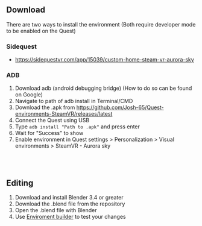 ## Download
There are two ways to install the environment (Both require developer mode to be enabled on the Quest)

### Sidequest
- https://sidequestvr.com/app/15039/custom-home-steam-vr-aurora-sky 

### ADB
1. Download adb (android debugging bridge) (How to do so can be found on Google)
2. Navigate to path of adb install in Terminal/CMD
3. Download the .apk from https://github.com/Josh-65/Quest-environments-SteamVR/releases/latest
4. Connect the Quest using USB
5. Type `adb install "Path to .apk"` and press enter
6. Wait for "Success" to show
7. Enable environment in Quest settings > Personalization > Visual environments > SteamVR - Aurora sky


<br></br>
## Editing
1. Download and install Blender 3.4 or greater
2. Download the .blend file from the repository
3. Open the .blend file with Blender
4. Use [Enviroment builder](https://github.com/VinceCrusty/Quest-Homes-Environment-Converter/releases) to test your changes
